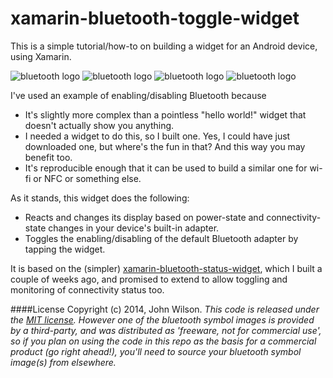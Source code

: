 xamarin-bluetooth-toggle-widget
===============================

This is a simple tutorial/how-to on building a widget for an Android device, using Xamarin. 

![bluetooth logo](https://github.com/wislon/xamarin-bluetooth-toggle-widget/blob/master/src/BluetoothToggleWidget/Resources/drawable-xhdpi/bluetooth_on.png)
![bluetooth logo](https://github.com/wislon/xamarin-bluetooth-toggle-widget/blob/master/src/BluetoothToggleWidget/Resources/drawable-xhdpi/bluetooth_connecting.png)
![bluetooth logo](https://github.com/wislon/xamarin-bluetooth-toggle-widget/blob/master/src/BluetoothToggleWidget/Resources/drawable-xhdpi/bluetooth_connected.png)
![bluetooth logo](https://github.com/wislon/xamarin-bluetooth-toggle-widget/blob/master/src/BluetoothToggleWidget/Resources/drawable-xhdpi/bluetooth_off.png)

I've used an example of enabling/disabling Bluetooth because 
* It's slightly more complex than a pointless "hello world!" widget that doesn't actually show you anything.
* I needed a widget to do this, so I built one. Yes, I could have just downloaded one, but where's the fun in that? And this way you may benefit too.
* It's reproducible enough that it can be used to build a similar one for wi-fi or NFC or something else.

As it stands, this widget does the following:

* Reacts and changes its display based on power-state and connectivity-state changes in your device's built-in adapter.
* Toggles the enabling/disabling of the default Bluetooth adapter by tapping the widget.

It is based on the (simpler) [xamarin-bluetooth-status-widget](https://github.com/wislon/xamarin-bluetooth-status-widget), which I built a couple of weeks ago, and promised to extend to allow toggling and monitoring of connectivity status too.

####License
Copyright (c) 2014, John Wilson.
_This code is released under the [MIT license](LICENSE). However one of the bluetooth symbol images is provided by a third-party, and was distributed as 'freeware, not for commercial use', so if you plan on using the code in this repo as the basis for a commercial product (go right ahead!), you'll need to source your bluetooth symbol image(s) from elsewhere._
